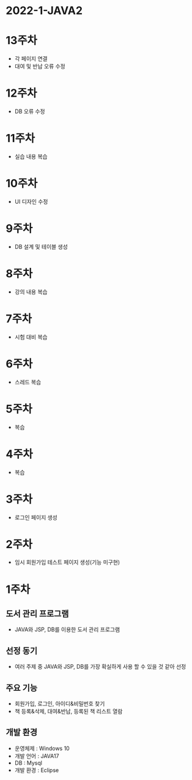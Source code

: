 2022-1-JAVA2
============
13주차
=====
* 각 페이지 연결
* 대여 및 반납 오류 수정

12주차
=====
* DB 오류 수정

11주차
=====
* 실습 내용 복습

10주차
=====
* UI 디자인 수정

9주차
=====
* DB 설계 및 테이블 생성

8주차
=====
* 강의 내용 복습

7주차
=====
* 시험 대비 복습

6주차
=====
* 스레드 복습

5주차
=====
* 복습

4주차
=====
* 복습

3주차
=====
* 로그인 페이지 생성

2주차
=====
* 임시 회원가입 테스트 페이지 생성(기능 미구현)

1주차
=====
도서 관리 프로그램
------------------
* JAVA와 JSP, DB를 이용한 도서 관리 프로그램

선정 동기
---------
* 여러 주제 중 JAVA와 JSP, DB를 가장 확실하게 사용 할 수 있을 것 같아 선정

주요 기능
---------
* 회원가입, 로그인, 아이디&비밀번호 찾기
* 책 등록&삭제, 대여&반납, 등록된 책 리스트 열람

개발 환경
---------
* 운영체제 : Windows 10
* 개발 언어 : JAVA17
* DB : Mysql
* 개발 환경 : Eclipse
